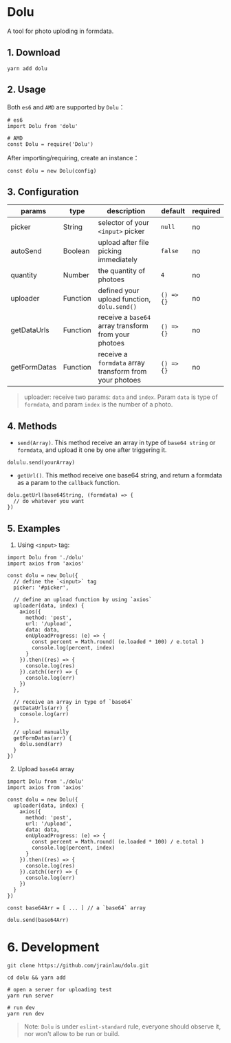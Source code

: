 # Dolu
A tool for photo uploding in formdata.

## 1. Download
```
yarn add dolu
```

## 2. Usage
Both `es6` and `AMD` are supported by `Dolu`：
```
# es6
import Dolu from 'dolu'

# AMD
const Dolu = require('Dolu')
```
After importing/requiring, create an instance：
```
const dolu = new Dolu(config)
```

## 3. Configuration
| params | type | description | default | required |
| --- | --- | --- | --- | --- |
| picker | String | selector of your `<input>` picker | `null` | no |
| autoSend | Boolean | upload after file picking immediately | `false` | no |
| quantity | Number | the quantity of photoes | `4` | no |
| uploader | Function | defined your upload function, `dolu.send()` | `() => {}` | no |
| getDataUrls | Function | receive a `base64` array transform from your photoes | `() => {}` | no |
| getFormDatas | Function | receive a `formdata` array transform from your photoes  | `() => {}` | no |

> uploader: receive two params: `data` and `index`. Param `data` is type of `formdata`, and param `index` is the number of a photo.

## 4. Methods
- `send(Array)`. This method receive an array in type of `base64 string` or `formdata`, and upload it one by one after triggering it.
```
dolulu.send(yourArray)
```

- `getUrl()`. This method receive one base64 string, and return a formdata as a param to the `callback` function.
```
dolu.getUrl(base64String, (formdata) => {
  // do whatever you want
})
```

## 5. Examples
1. Using `<input>` tag:
```
import Dolu from './dolu'
import axios from 'axios'

const dolu = new Dolu({
  // define the `<input>` tag
  picker: '#picker',

  // define an upload function by using `axios`
  uploader(data, index) {
    axios({
      method: 'post',
      url: '/upload',
      data: data,
      onUploadProgress: (e) => {
        const percent = Math.round( (e.loaded * 100) / e.total )
        console.log(percent, index)
      }
    }).then((res) => {
      console.log(res)
    }).catch((err) => {
      console.log(err)
    })
  },

  // receive an array in type of `base64`
  getDataUrls(arr) {
    console.log(arr)
  },

  // upload manually
  getFormDatas(arr) {
    dolu.send(arr)
  }
})
```

2. Upload `base64` array
```
import Dolu from './dolu'
import axios from 'axios'

const dolu = new Dolu({
  uploader(data, index) {
    axios({
      method: 'post',
      url: '/upload',
      data: data,
      onUploadProgress: (e) => {
        const percent = Math.round( (e.loaded * 100) / e.total )
        console.log(percent, index)
      }
    }).then((res) => {
      console.log(res)
    }).catch((err) => {
      console.log(err)
    })
  }
})

const base64Arr = [ ... ] // a `base64` array

dolu.send(base64Arr)
```

# 6. Development
```
git clone https://github.com/jrainlau/dolu.git

cd dolu && yarn add

# open a server for uploading test
yarn run server

# run dev
yarn run dev
```

> Note: `Dolu` is under `eslint-standard` rule, everyone should observe it, nor won't allow to be run or build.

